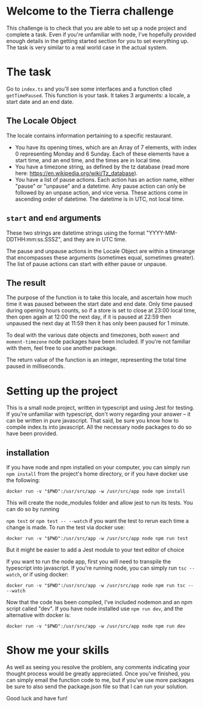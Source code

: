 # Welcome to the Tierra challenge

This challenge is to check that you are able to set up a node project and complete a task. Even if you're unfamiliar with node, I've hopefully provided enough details in the getting started section for you to set everything up. The task is very similar to a real world case in the actual system.

# The task

Go to `index.ts` and you'll see some interfaces and a function clled `getTimePaused`. This function is your task. It takes 3 arguments: a locale, a start date and an end date. 

## The Locale Object

The locale contains information pertaining to a specific restaurant.

- You have its opening times, which are an Array of 7 elements, with index 0 representing Monday and 6 Sunday. Each of these elements have a start time, and an end time, and the times are in local time.
- You have a timezone string, as defined by the tz database (read more here: https://en.wikipedia.org/wiki/Tz_database).
- You have a list of pause actions. Each action has an action name, either "pause" or "unpause" and a datetime. Any pause action can only be followed by an unpase action, and vice versa. These actions come in ascending order of datetime. The datetime is in UTC, not local time.

## `start` and `end` arguments

These two strings are datetime strings using the format "YYYY-MM-DDTHH:mm:ss.SSSZ", and they are in UTC time.

The pause and unpause actions in the Locale Object are within a timerange that encompasses these arguments (sometimes equal, sometimes greater). The list of pause actions can start with either pause or unpause.

## The result

The purpose of the function is to take this locale, and ascertain how much time it was paused between the start date and end date. Only time paused during opening hours counts, so if a store is set to close at 23:00 local time, then open again at 12:00 the next day, if it is paused at 22:59 then unpaused the next day at 11:59 then it has only been paused for 1 minute.

To deal with the various date objects and timezones, both `moment` and `moment-timezone` node packages have been included. If you're not familiar with them, feel free to use another package.

The return value of the function is an integer, representing the total time paused in milliseconds.

# Setting up the project

This is a small node project, written in typescript and using Jest for testing. If you're unfamiliar with typescript, don't worry regarding your answer – it can be written in pure javascript. That said, be sure you know how to compile index.ts into javascript. All the necessary node packages to do so have been provided.

## installation

If you have node and npm installed on your computer, you can simply run `npm install` from the project's home directory, or if you have docker use the following:

`docker run -v "$PWD":/usr/src/app -w /usr/src/app node npm install`

This will create the node_modules folder and allow jest to run its tests. You can do so by running

`npm test` or `npm test -- --watch` if you want the test to rerun each time a change is made. To run the test via docker use:

`docker run -v "$PWD":/usr/src/app -w /usr/src/app node npm run test`

But it might be easier to add a Jest module to your text editor of choice

If you want to run the node app, first you will need to transpile the typescript into javascript. If you're running node, you can simply run `tsc --watch`, or if using docker:

`docker run -v "$PWD":/usr/src/app -w /usr/src/app node npm run tsc -- --watch`

Now that the code has been compiled, I've included nodemon and an npm script called "dev". If you have node installed use `npm run dev`, and the alternative with docker is:

`docker run -v "$PWD":/usr/src/app -w /usr/src/app node npm run dev`

# Show me your skills

As well as seeing you resolve the problem, any comments indicating your thought process would be greatly appreciated. Once you've finished, you can simply email the function code to me, but if you've use more packages be sure to also send the package.json file so that I can run your solution.

Good luck and have fun!